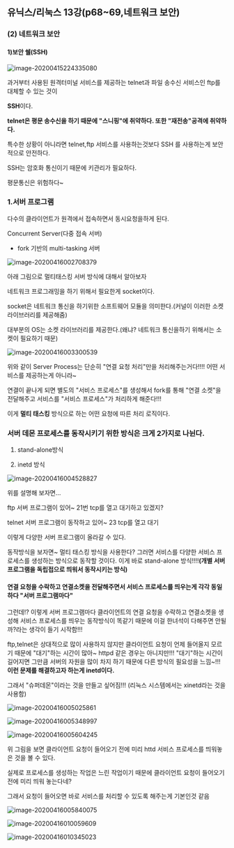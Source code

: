 ## 유닉스/리눅스 13강(p68~69,네트워크 보안)

### (2) 네트워크 보안



#### 1)보안 쉘(SSH)

![image-20200415224335080](C:\Users\KAUstar\AppData\Roaming\Typora\typora-user-images\image-20200415224335080.png)



과거부터 사용된 원격터미널 서비스를 제공하는 telnet과 파일 송수신 서비스인 ftp를  대체할 수 있는 것이

**SSH**이다.



**telnet은 평문 송수신을 하기 때문에 "스니핑"에 취약하다. 또한 "재전송"공격에 취약하다.**

 

특수한 상황이 아니라면 telnet,ftp 서비스를 사용하는것보다 SSH 를 사용하는게 보안적으로 안전하다.



SSH는 암호화 통신이기 때문에 키관리가 필요하다. 



평문통신은 위험하다~



 ### 1.서버 프로그램

다수의 클라이언트가 원격에서 접속하면서 동시요청을하게 된다.

Concurrent Server(다중 접속 서버)



- fork 기반의 multi-tasking 서버

 ![image-20200416002708379](C:\Users\KAUstar\AppData\Roaming\Typora\typora-user-images\image-20200416002708379.png)



아래 그림으로 멀티태스킹 서버 방식에 대해서 알아보자



네트워크 프로그래밍을 하기 위해서 필요한게 socket이다.

socket은 네트워크 통신을 하기위한 소프트웨어 모듈을 의미한다.(커널이 이러한 소켓 라이브러리를 제공해줌)

대부분의 OS는 소켓 라이브러리를 제공한다.(왜냐? 네트워크 통신을하기 위해서는 소켓이 필요하기 때문)

![image-20200416003300539](C:\Users\KAUstar\AppData\Roaming\Typora\typora-user-images\image-20200416003300539.png)

위와 같이 Server Process는 단순히 "연결 요청 처리"만을 처리해주는거다!!!! 어떤 서비스를 제공하는게 아니라~

연결이 끝나게 되면 별도의 "서비스 프로세스"를 생성해서 fork를 통해 "연결 소켓"을 전달해주고 서비스를 "서비스 프로세스"가 처리하게 해준다!!!

이게 **멀티 태스킹** 방식으로 하는 어떤 요청에 따른 처리 로직이다.



 

 ### 서버 데몬 프로세스를 동작시키기 위한 방식은 크게 2가지로 나뉜다.

1) stand-alone방식 

2) inetd 방식

![image-20200416004528827](C:\Users\KAUstar\AppData\Roaming\Typora\typora-user-images\image-20200416004528827.png)

위를 설명해 보자면...

ftp 서버 프로그램이 있어~ 21번 tcp를 열고 대기하고 있겠지?

telnet 서버 프로그램이 동작하고 있어~ 23 tcp를 열고 대기

이렇게 다양한 서버 프로그램이 올라갈 수 있다.

동작방식을 보자면~ 멀티 태스킹 방식을 사용한다? 그러면 서비스를 다양한 서비스 프로세스를 생성하는 방식으로 동작할 것이다. 이게 바로 stand-alone 방식!!!!**(개별 서버 프로그램을 독립접으로 띄워서 동작시키는 방식)**

#### 연결 요청을 수락하고 연결소켓을 전달해주면서 서비스 프로세스를 띄우는게 각각 동일하다 "서버 프로그램마다"

그런데!? 이렇게 서버 프로그램마다 클라이언트의 연결 요청을 수락하고 연결소켓을 생성해 서비스 프로세스를 띄우는 동작방식이 똑같기 때문에 이걸 한녀석이 다해주면 안될까?라는 생각이 들기 시작함!!!

ftp,telnet은 상대적으로 많이 사용하지 않지만 클라이언트 요청이 언제 들어올지 모르기 때문에 "대기"하는 시간이 많아~ httpd 같은 경우는 아니지만!!! "대기"하는 시간이 길어지면 그만큼 서버의 자원을 많이 차지 하기 때문에 다른 방식의 필요성을 느낌~!!! **이런 문제를 해결하고자 하는게 inetd이다.**

 

그래서 "슈퍼데몬"이라는 것을 만들고 싶어짐!!! (리눅스 시스템에서는 xinetd라는 것을 사용함)

![image-20200416005025861](C:\Users\KAUstar\AppData\Roaming\Typora\typora-user-images\image-20200416005025861.png)

![image-20200416005348997](C:\Users\KAUstar\AppData\Roaming\Typora\typora-user-images\image-20200416005348997.png)

![image-20200416005604245](C:\Users\KAUstar\AppData\Roaming\Typora\typora-user-images\image-20200416005604245.png)

위 그림을 보면 클라이언트 요청이 들어오기 전에 미리 httd 서비스 프로세스를 띄워놓은 것을 볼 수 있다.

실제로 프로세스를 생성하는 작업은 느린 작업이기 때문에 클라이언트 요청이 들어오기 전에 미리 띄워 놓는다네?

그래서 요청이 들어오면 바로 서비스를 처리할 수 있도록 해주는게 기본인것 같음

![image-20200416005840075](C:\Users\KAUstar\AppData\Roaming\Typora\typora-user-images\image-20200416005840075.png)

![image-20200416010059609](C:\Users\KAUstar\AppData\Roaming\Typora\typora-user-images\image-20200416010059609.png)

![image-20200416010345023](C:\Users\KAUstar\AppData\Roaming\Typora\typora-user-images\image-20200416010345023.png)